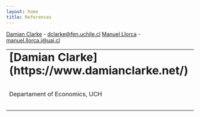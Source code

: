 ```yaml
---
layout: home
title: References
---
```


[Damian Clarke](https://www.damianclarke.net/) - dclarke@fen.uchile.cl
[Manuel Llorca](https://www.researchgate.net/profile/Manuel-Llorca-Jana) - manuel.llorca.j@uai.cl

<script src="https://cdn.mathjax.org/mathjax/latest/MathJax.js?config=TeX-AMS-MML_HTMLorMML" type="text/javascript"></script>
<table border="0">
 <tr>
    <td><b style="font-size:30px">[Damian Clarke](https://www.damianclarke.net/)</b></td>
    <td><b style="font-size:30px">Manuel Llorca</b></td>
 </tr>
 <tr>
    <td>Departament of Economics, UCH</td>
    <td>Departament of History and Social Sciences</td>
 </tr>
</table>
